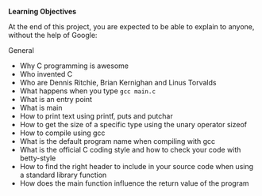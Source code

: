 **Learning Objectives**

At the end of this project, you are expected to be able to explain to anyone, without the help of Google:

General
   - Why C programming is awesome
   - Who invented C
   - Who are Dennis Ritchie, Brian Kernighan and Linus Torvalds
   - What happens when you type `gcc main.c`
   - What is an entry point
   - What is main
   - How to print text using printf, puts and putchar
   - How to get the size of a specific type using the unary operator sizeof
   - How to compile using gcc
   - What is the default program name when compiling with gcc
   - What is the official C coding style and how to check your code with betty-style
   - How to find the right header to include in your source code when using a standard library function
   - How does the main function influence the return value of the program
